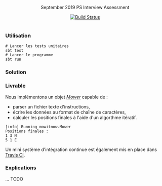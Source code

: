 
<p align="center">
  September 2019 PS Interview Assessment
</p>

<p align="center">
  <a href="http://travis-ci.org/mycaule/ps-assessment"><img src="https://api.travis-ci.org/mycaule/ps-assessment.svg?branch=master" alt="Build Status"></a>
  <br>
  <br>
</p>


### Utilisation
```
# Lancer les tests unitaires
sbt test
# Lancer le programme
sbt run
```

### Solution

### Livrable

Nous implémentons un objet [*Mower*](src/main/scala/mowitnow/Mower.scala) capable de :
- parser un fichier texte d'instructions,
- écrire les données au format de chaîne de caractères,
- calculer les positions finales à l'aide d'un algorthme itératif.

```
[info] Running mowitnow.Mower
Positions finales :
1 3 N
5 1 E
```

Un mini système d'intégration continue est également mis en place dans [Travis CI](http://travis-ci.org/mycaule/ps-assessment).

### Explications

... TODO

